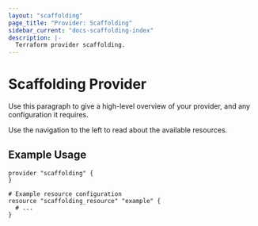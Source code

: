```yaml
---
layout: "scaffolding"
page_title: "Provider: Scaffolding"
sidebar_current: "docs-scaffolding-index"
description: |-
  Terraform provider scaffolding.
---
```


# Scaffolding Provider

Use this paragraph to give a high-level overview of your provider, and any configuration it requires.

Use the navigation to the left to read about the available resources.

## Example Usage

```hcl
provider "scaffolding" {
}

# Example resource configuration
resource "scaffolding_resource" "example" {
  # ...
}
```
